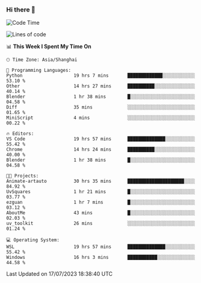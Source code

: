 ### Hi there 👋

<!--
**GwenKaplan/GwenKaplan** is a ✨ _special_ ✨ repository because its `README.md` (this file) appears on your GitHub profile.

Here are some ideas to get you started:

- 🔭 I’m currently working on ...
- 🌱 I’m currently learning ...
- 👯 I’m looking to collaborate on ...
- 🤔 I’m looking for help with ...
- 💬 Ask me about ...
- 📫 How to reach me: ...
- 😄 Pronouns: ...
- ⚡ Fun fact: ...
-->

<!--START_SECTION:waka-->
![Code Time](http://img.shields.io/badge/Code%20Time-194%20hrs%206%20mins-blue)

![Lines of code](https://img.shields.io/badge/From%20Hello%20World%20I%27ve%20Written-6.0%20thousand%20lines%20of%20code-blue)

📊 **This Week I Spent My Time On** 

```text
🕑︎ Time Zone: Asia/Shanghai

💬 Programming Languages: 
Python                   19 hrs 7 mins       █████████████░░░░░░░░░░░░   53.10 % 
Other                    14 hrs 27 mins      ██████████░░░░░░░░░░░░░░░   40.14 % 
Blender                  1 hr 38 mins        █░░░░░░░░░░░░░░░░░░░░░░░░   04.58 % 
Diff                     35 mins             ░░░░░░░░░░░░░░░░░░░░░░░░░   01.65 % 
MiniScript               4 mins              ░░░░░░░░░░░░░░░░░░░░░░░░░   00.22 % 

🔥 Editors: 
VS Code                  19 hrs 57 mins      ██████████████░░░░░░░░░░░   55.42 % 
Chrome                   14 hrs 24 mins      ██████████░░░░░░░░░░░░░░░   40.00 % 
Blender                  1 hr 38 mins        █░░░░░░░░░░░░░░░░░░░░░░░░   04.58 % 

🐱‍💻 Projects: 
Animate-artauto          30 hrs 35 mins      █████████████████████░░░░   84.92 % 
UvSquares                1 hr 21 mins        █░░░░░░░░░░░░░░░░░░░░░░░░   03.77 % 
ezguan                   1 hr 7 mins         █░░░░░░░░░░░░░░░░░░░░░░░░   03.12 % 
AboutMe                  43 mins             █░░░░░░░░░░░░░░░░░░░░░░░░   02.03 % 
uv_toolkit               26 mins             ░░░░░░░░░░░░░░░░░░░░░░░░░   01.24 % 

💻 Operating System: 
WSL                      19 hrs 57 mins      ██████████████░░░░░░░░░░░   55.42 % 
Windows                  16 hrs 3 mins       ███████████░░░░░░░░░░░░░░   44.58 % 
```


 Last Updated on 17/07/2023 18:38:40 UTC
<!--END_SECTION:waka-->
